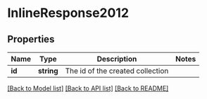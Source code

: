 # InlineResponse2012

## Properties
Name | Type | Description | Notes
------------ | ------------- | ------------- | -------------
**id** | **string** | The id of the created collection | 

[[Back to Model list]](../../README.md#documentation-for-models) [[Back to API list]](../../README.md#documentation-for-api-endpoints) [[Back to README]](../../README.md)


